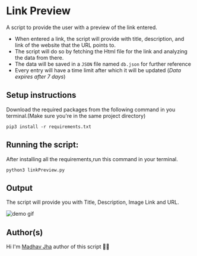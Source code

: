 # Link Preview

A script to provide the user with a preview of the link entered.

- When entered a link, the script will provide with title, description, and link of the website that the URL points to.
- The script will do so by fetching the Html file for the link and analyzing the data from there.
- The data will be saved in a `JSON` file named `db.json` for further reference
- Every entry will have a time limit after which it will be updated (*Data expires after 7 days*)

## Setup instructions

Download the required packages from the following command in you terminal.(Make sure you're in the same project directory) 

```
pip3 install -r requirements.txt
```

## Running the script:
After installing all the requirements,run this command in your terminal.

```
python3 linkPreview.py

```

## Output

The script will provide you with Title, Description, Image Link and URL.

![demo gif](https://i.imgur.com/uoIG2io.gif)

## Author(s) 
Hi I'm [Madhav Jha](https://github.com/jhamadhav) author of this script 🙋‍♂️

